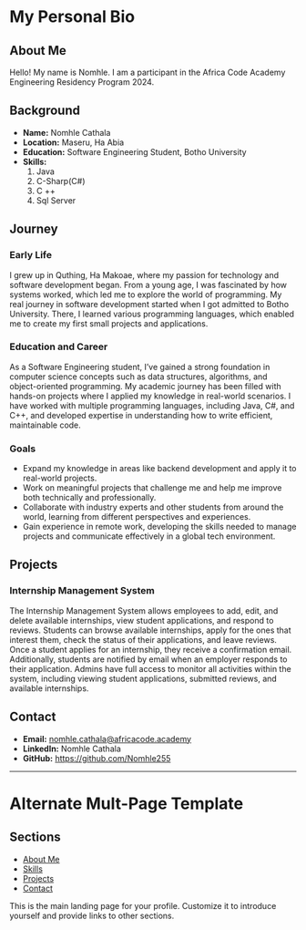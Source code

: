 # My Personal Bio

## About Me
Hello! My name is Nomhle. I am a participant in the Africa Code Academy Engineering Residency Program 2024.

## Background
- **Name:** Nomhle Cathala
- **Location:** Maseru, Ha Abia
- **Education:**  Software Engineering Student, Botho University
- **Skills:**
  1. Java
  2. C-Sharp(C#)
  3. C ++
  4. Sql Server

## Journey
### Early Life
I grew up in Quthing, Ha Makoae, where my passion for technology and software development began. From a young age, I was fascinated by how systems worked, which led me to explore the world of programming. My real journey in software development started when I got admitted to Botho University. There, I learned various programming languages, which enabled me to create my first small projects and applications.

### Education and Career
As a Software Engineering student, I’ve gained a strong foundation in computer science concepts such as data structures, algorithms, and object-oriented programming. My academic journey has been filled with hands-on projects where I applied my knowledge in real-world scenarios. I have worked with multiple programming languages, including Java, C#, and C++, and developed expertise in understanding how to write efficient, maintainable code.

### Goals
- Expand my knowledge in areas like backend development and apply it to real-world projects.
- Work on meaningful projects that challenge me and help me improve both technically and professionally.
- Collaborate with industry experts and other students from around the world, learning from different perspectives and experiences.
- Gain experience in remote work, developing the skills needed to manage projects and communicate effectively in a global tech environment.

## Projects
### Internship Management System
The Internship Management System allows employees to add, edit, and delete available internships, view student applications, and respond to reviews. Students can browse available internships, apply for the ones that interest them, check the status of their applications, and leave reviews. Once a student applies for an internship, they receive a confirmation email. Additionally, students are notified by email when an employer responds to their application. Admins have full access to monitor all activities within the system, including viewing student applications, submitted reviews, and available internships.

## Contact
- **Email:** nomhle.cathala@africacode.academy
- **LinkedIn:** Nomhle Cathala
- **GitHub:** https://github.com/Nomhle255

---

# Alternate Mult-Page Template

## Sections

- [About Me](about.md)
- [Skills](skills.md)
- [Projects](projects/index.md)
- [Contact](contact.md)

This is the main landing page for your profile. Customize it to introduce yourself and provide links to other sections.
